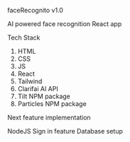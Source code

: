 faceRecognito v1.0

AI powered face recognition React app

Tech Stack

1. HTML
2. CSS
3. JS
4. React
5. Tailwind
6. Clarifai AI API
7. Tilt NPM package
8. Particles NPM package

Next feature implementation

NodeJS
Sign in feature
Database setup
